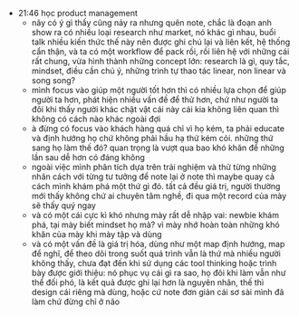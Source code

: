 - 21:46 học product management
	- nãy có ý gì thấy cũng nảy ra nhưng quên note, chắc là đoạn anh show ra có nhiều loại research như market, nó khác gì nhau, buổi talk nhiều kiến thức thế này nên được ghi chú lại và liên kết, hệ thống cẩn thận, và ta có một workflow để pack rồi, rồi liên hệ với những cái rất chung, vừa hình thành những concept lớn: research là gì, quy tắc, mindset, điều cần chú ý, những trình tự thao tác linear, non linear và song song?
	- mình focus vào giúp một người tốt hơn thì có nhiều lựa chọn để giúp người ta hơn, phát hiện nhiều vấn đề để thử hơn, chứ như người ta đôi khi thấy người khác chật vật cái này cái kia không liên quan thì không có cách nào khác ngoài đợi
	- à đừng có focus vào khách hàng quá chỉ vì họ kém, ta phải educate và định hướng họ chứ không phải hầu hạ thứ kém cỏi. những thứ sang họ làm thế đó? quan trọng là vượt qua bao khó khăn để những lần sau dễ hơn có đáng không
	- ngoài việc mình phân tích dựa trên trải nghiệm và thử từng những nhân cách với từng tư tưởng để note lại ở note thì maybe quay cả cách mình khám phá một thứ gì đó. tất cả đều giá trị, người thường mới thấy không chứ ai chuyên tâm nghề, đi qua một record của mày sẽ thấy quý ngay
	- và có một cái cực kì khó nhưng mày rất dễ nhập vai: newbie khám phá, tại mày biết mindset họ mà? vì mày nhớ hoàn toàn những khó khăn của mày khi mày tập và dùng
	- và có một vấn đề là giá trị hóa, dùng như một map định hướng, map để nghĩ, để theo dõi trong suốt quá trình vẫn là thứ mà nhiều người không thấy, chưa đạt đến khi sử dụng các tool thinking hoặc trình bày được giới thiệu: nó phục vụ cái gì ra sao, họ đôi khi làm vẫn như thể đối phó, là kết quả được ghi lại hơn là nguyên nhân, thế thì design cái riêng mà dùng, hoặc cứ note đơn giản cái sơ sài mình đã làm chứ đừng chỉ ở não